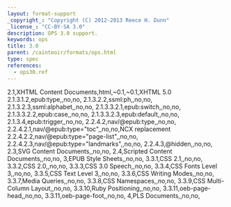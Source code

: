 ```yaml
---
layout: format-support
_copyright_: "Copyright (C) 2012-2013 Reece H. Dunn"
_license_: "CC-BY-SA 3.0"
description: OPS 3.0 support.
keywords: ops
title: 3.0
parent: /cainteoir/formats/ops.html
type: spec
references:
  - ops30.ref
---
```


2.1,XHTML Content Documents,html,~0.1,~0.1,XHTML 5.0
2.1.3.1.2,epub:type,,no,no,
2.1.3.2.2,ssml:ph,,no,no,
2.1.3.2.3,ssml:alphabet,,no,no,
2.1.3.3.2.1,epub:switch,,no,no,
2.1.3.3.2.2,epub:case,,no,no,
2.1.3.3.2.3,epub:default,,no,no,
2.1.3.4,epub:trigger,,no,no,
2.2.4.2,nav/@epub:type,,no,no,
2.2.4.2.1,nav/@epub:type="toc",,no,no,NCX replacement
2.2.4.2.2,nav/@epub:type="page-list",,no,no,
2.2.4.2.3,nav/@epub:type="landmarks",,no,no,
2.2.4.3,@hidden,,no,no,
2.3,SVG Content Documents,,no,no,
2.4,Scripted Content Documents,,no,no,
3,EPUB Style Sheets,,no,no,
3.3.1,CSS 2.1,,no,no,
3.3.2,CSS 2.0,,no,no,
3.3.3,CSS 3.0 Speech,,no,no,
3.3.4,CSS Fonts Level 3,,no,no,
3.3.5,CSS Text Level 3,,no,no,
3.3.6,CSS Writing Modes,,no,no,
3.3.7,Media Queries,,no,no,
3.3.8,CSS Namespaces,,no,no,
3.3.9,CSS Multi-Column Layout,,no,no,
3.3.10,Ruby Positioning,,no,no,
3.3.11,oeb-page-head,,no,no,
3.3.11,oeb-page-foot,,no,no,
4,PLS Documents,,no,no,
